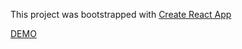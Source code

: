 This project was bootstrapped with [Create React App](https://github.com/facebookincubator/create-react-app)

[DEMO](https://annavu.github.io/weather-app/)